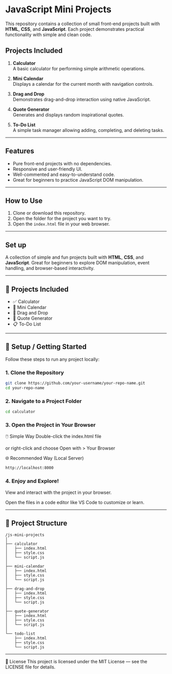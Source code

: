 # JavaScript Mini Projects

This repository contains a collection of small front-end projects built with **HTML**, **CSS**, and **JavaScript**. Each project demonstrates practical functionality with simple and clean code.

## Projects Included

1. **Calculator**  
   A basic calculator for performing simple arithmetic operations.

2. **Mini Calendar**  
   Displays a calendar for the current month with navigation controls.

3. **Drag and Drop**  
   Demonstrates drag-and-drop interaction using native JavaScript.

4. **Quote Generator**  
   Generates and displays random inspirational quotes.

5. **To-Do List**  
   A simple task manager allowing adding, completing, and deleting tasks.

---

## Features

- Pure front-end projects with no dependencies.
- Responsive and user-friendly UI.
- Well-commented and easy-to-understand code.
- Great for beginners to practice JavaScript DOM manipulation.

---

## How to Use

1. Clone or download this repository.
2. Open the folder for the project you want to try.
3. Open the `index.html` file in your web browser.

---
## Set up

A collection of simple and fun projects built with **HTML**, **CSS**, and **JavaScript**. Great for beginners to explore DOM manipulation, event handling, and browser-based interactivity.

---

## 📁 Projects Included

- ✅ Calculator
- 📅 Mini Calendar
- 🎯 Drag and Drop
- 💬 Quote Generator
- 📋 To-Do List

---

## 🚀 Setup / Getting Started

Follow these steps to run any project locally:

### 1. Clone the Repository

```bash
git clone https://github.com/your-username/your-repo-name.git
cd your-repo-name

```
### 2. Navigate to a Project Folder
```bash
cd calculator
```

### 3. Open the Project in Your Browser

🖱️ Simple Way
Double-click the index.html file

or right-click and choose Open with > Your Browser

🌐 Recommended Way (Local Server)
```bash
http://localhost:8000
```

### 4. Enjoy and Explore!
View and interact with the project in your browser.

Open the files in a code editor like VS Code to customize or learn.

---

## 📁 Project Structure
```text
/js-mini-projects
│
├── calculator
│   ├── index.html
│   ├── style.css
│   └── script.js
│
├── mini-calendar
│   ├── index.html
│   ├── style.css
│   └── script.js
│
├── drag-and-drop
│   ├── index.html
│   ├── style.css
│   └── script.js
│
├── quote-generator
│   ├── index.html
│   ├── style.css
│   └── script.js
│
└── todo-list
    ├── index.html
    ├── style.css
    └── script.js
```
---

📄 License
This project is licensed under the MIT License — see the LICENSE file for details.














